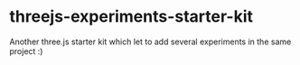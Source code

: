 # threejs-experiments-starter-kit
Another three.js starter kit which let to add several experiments in the same project :)
